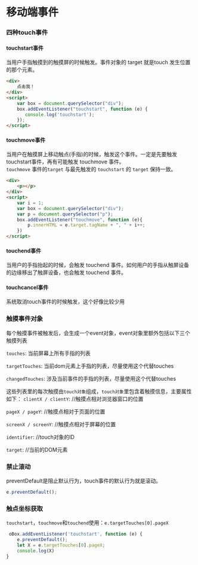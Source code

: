 # 移动端事件   

### 四种touch事件
#### touchstart事件  
当用户手指触摸到的触摸屏的时候触发。事件对象的 target 就是touch 发生位置的那个元素。   
```html
<div>
    点击我！
</div>
<script>
    var box = document.querySelector("div");
    box.addEventListener("touchstart", function (e) {
       console.log('touchstart'); 
    });
</script>
```    
#### touchmove事件    
当用户在触摸屏上移动触点(手指)的时候，触发这个事件。一定是先要触发touchstart事件，再有可能触发 touchmove 事件。      
​`touchmove` 事件的`target` 与最先触发的 `touchstart` 的 `target` 保持一致。      
```html
<div>
    <p></p>
</div>
<script>
    var i = 1;
    var box = document.querySelector("div");
    var p = document.querySelector("p");
    box.addEventListener("touchmove", function (e){
        p.innerHTML = e.target.tagName + ", " + i++;
    })
</script>
```    

#### touchend事件     
 当用户的手指抬起的时候，会触发 touchend 事件。如何用户的手指从触屏设备的边缘移出了触屏设备，也会触发 touchend 事件。   

####  touchcancel事件     
系统取消touch事件的时候触发，这个好像比较少用
 
### 触摸事件对象    
每个触摸事件被触发后，会生成一个event对象，event对象里额外包括以下三个触摸列表

`touches`: 当前屏幕上所有手指的列表

`targetTouches`: 当前dom元素上手指的列表，尽量使用这个代替touches

`changedTouches`: 涉及当前事件的手指的列表，尽量使用这个代替touches

这些列表里的每次触摸由`touch对象`组成，`touch对象`里包含着触摸信息，主要属性如下：
`clientX / clientY`: //触摸点相对浏览器窗口的位置

`pageX / pageY`: //触摸点相对于页面的位置

`screenX / screenY`: //触摸点相对于屏幕的位置

`identifier`: //touch对象的ID

`target`: //当前的DOM元素

### 禁止滚动
preventDefault是阻止默认行为，touch事件的默认行为就是滚动。
```javascript
e.preventDefault();
```
### 触点坐标获取    
`touchstart`，`touchmove`和`touchend`使用：`e.targetTouches[0].pageX`   

```javascript
 oBox.addEventListener('touchstart', function (e) {
 	e.preventDefault();
	let X = e.targetTouches[0].pageX;
	console.log(X)
}
```


